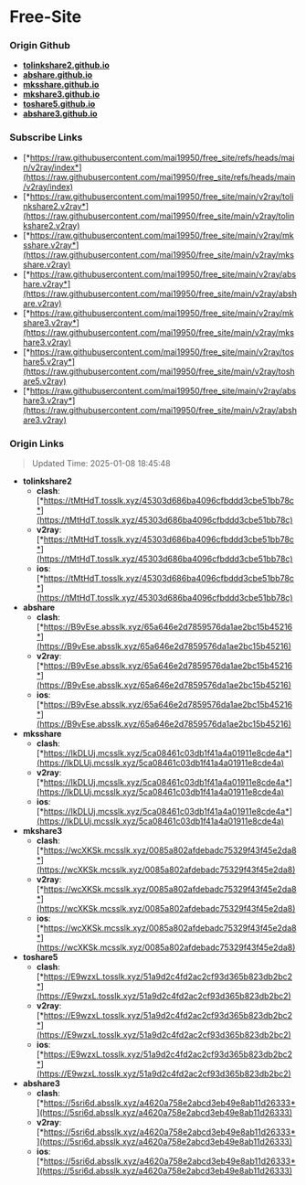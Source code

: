 # Free-Site

### Origin Github

- [**tolinkshare2.github.io**](https://github.com/tolinkshare2/tolinkshare2.github.io)
- [**abshare.github.io**](https://github.com/abshare/abshare.github.io)
- [**mksshare.github.io**](https://github.com/mksshare/mksshare.github.io)
- [**mkshare3.github.io**](https://github.com/mkshare3/mkshare3.github.io)
- [**toshare5.github.io**](https://github.com/toshare5/toshare5.github.io)
- [**abshare3.github.io**](https://github.com/abshare3/abshare3.github.io)

### Subscribe Links

- [*https://raw.githubusercontent.com/mai19950/free_site/refs/heads/main/v2ray/index*](https://raw.githubusercontent.com/mai19950/free_site/refs/heads/main/v2ray/index)
- [*https://raw.githubusercontent.com/mai19950/free_site/main/v2ray/tolinkshare2.v2ray*](https://raw.githubusercontent.com/mai19950/free_site/main/v2ray/tolinkshare2.v2ray)
- [*https://raw.githubusercontent.com/mai19950/free_site/main/v2ray/mksshare.v2ray*](https://raw.githubusercontent.com/mai19950/free_site/main/v2ray/mksshare.v2ray)
- [*https://raw.githubusercontent.com/mai19950/free_site/main/v2ray/abshare.v2ray*](https://raw.githubusercontent.com/mai19950/free_site/main/v2ray/abshare.v2ray)
- [*https://raw.githubusercontent.com/mai19950/free_site/main/v2ray/mkshare3.v2ray*](https://raw.githubusercontent.com/mai19950/free_site/main/v2ray/mkshare3.v2ray)
- [*https://raw.githubusercontent.com/mai19950/free_site/main/v2ray/toshare5.v2ray*](https://raw.githubusercontent.com/mai19950/free_site/main/v2ray/toshare5.v2ray)
- [*https://raw.githubusercontent.com/mai19950/free_site/main/v2ray/abshare3.v2ray*](https://raw.githubusercontent.com/mai19950/free_site/main/v2ray/abshare3.v2ray)

### Origin Links

> Updated Time: 2025-01-08 18:45:48

- **tolinkshare2**
  - **clash**: [*https://tMtHdT.tosslk.xyz/45303d686ba4096cfbddd3cbe51bb78c*](https://tMtHdT.tosslk.xyz/45303d686ba4096cfbddd3cbe51bb78c)
  - **v2ray**: [*https://tMtHdT.tosslk.xyz/45303d686ba4096cfbddd3cbe51bb78c*](https://tMtHdT.tosslk.xyz/45303d686ba4096cfbddd3cbe51bb78c)
  - **ios**: [*https://tMtHdT.tosslk.xyz/45303d686ba4096cfbddd3cbe51bb78c*](https://tMtHdT.tosslk.xyz/45303d686ba4096cfbddd3cbe51bb78c)
- **abshare**
  - **clash**: [*https://B9vEse.absslk.xyz/65a646e2d7859576da1ae2bc15b45216*](https://B9vEse.absslk.xyz/65a646e2d7859576da1ae2bc15b45216)
  - **v2ray**: [*https://B9vEse.absslk.xyz/65a646e2d7859576da1ae2bc15b45216*](https://B9vEse.absslk.xyz/65a646e2d7859576da1ae2bc15b45216)
  - **ios**: [*https://B9vEse.absslk.xyz/65a646e2d7859576da1ae2bc15b45216*](https://B9vEse.absslk.xyz/65a646e2d7859576da1ae2bc15b45216)
- **mksshare**
  - **clash**: [*https://IkDLUj.mcsslk.xyz/5ca08461c03db1f41a4a01911e8cde4a*](https://IkDLUj.mcsslk.xyz/5ca08461c03db1f41a4a01911e8cde4a)
  - **v2ray**: [*https://IkDLUj.mcsslk.xyz/5ca08461c03db1f41a4a01911e8cde4a*](https://IkDLUj.mcsslk.xyz/5ca08461c03db1f41a4a01911e8cde4a)
  - **ios**: [*https://IkDLUj.mcsslk.xyz/5ca08461c03db1f41a4a01911e8cde4a*](https://IkDLUj.mcsslk.xyz/5ca08461c03db1f41a4a01911e8cde4a)
- **mkshare3**
  - **clash**: [*https://wcXKSk.mcsslk.xyz/0085a802afdebadc75329f43f45e2da8*](https://wcXKSk.mcsslk.xyz/0085a802afdebadc75329f43f45e2da8)
  - **v2ray**: [*https://wcXKSk.mcsslk.xyz/0085a802afdebadc75329f43f45e2da8*](https://wcXKSk.mcsslk.xyz/0085a802afdebadc75329f43f45e2da8)
  - **ios**: [*https://wcXKSk.mcsslk.xyz/0085a802afdebadc75329f43f45e2da8*](https://wcXKSk.mcsslk.xyz/0085a802afdebadc75329f43f45e2da8)
- **toshare5**
  - **clash**: [*https://E9wzxL.tosslk.xyz/51a9d2c4fd2ac2cf93d365b823db2bc2*](https://E9wzxL.tosslk.xyz/51a9d2c4fd2ac2cf93d365b823db2bc2)
  - **v2ray**: [*https://E9wzxL.tosslk.xyz/51a9d2c4fd2ac2cf93d365b823db2bc2*](https://E9wzxL.tosslk.xyz/51a9d2c4fd2ac2cf93d365b823db2bc2)
  - **ios**: [*https://E9wzxL.tosslk.xyz/51a9d2c4fd2ac2cf93d365b823db2bc2*](https://E9wzxL.tosslk.xyz/51a9d2c4fd2ac2cf93d365b823db2bc2)
- **abshare3**
  - **clash**: [*https://5sri6d.absslk.xyz/a4620a758e2abcd3eb49e8ab11d26333*](https://5sri6d.absslk.xyz/a4620a758e2abcd3eb49e8ab11d26333)
  - **v2ray**: [*https://5sri6d.absslk.xyz/a4620a758e2abcd3eb49e8ab11d26333*](https://5sri6d.absslk.xyz/a4620a758e2abcd3eb49e8ab11d26333)
  - **ios**: [*https://5sri6d.absslk.xyz/a4620a758e2abcd3eb49e8ab11d26333*](https://5sri6d.absslk.xyz/a4620a758e2abcd3eb49e8ab11d26333)
